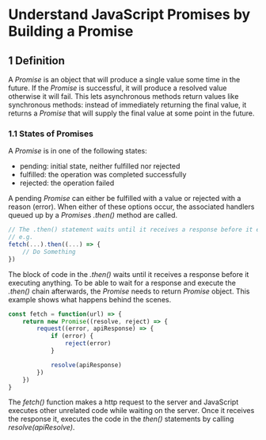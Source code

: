 # Understand JavaScript Promises by Building a Promise

## 1 Definition

A _Promise_ is an object that will produce a single value some time in the future. If the _Promise_ is successful, it will produce a resolved value otherwise it will fail. This lets asynchronous methods return values like synchronous methods: instead of immediately returning the final value, it returns a _Promise_ that will supply the final value at some point in the future.

### 1.1 States of Promises

A _Promise_ is in one of the following states:

- pending: initial state, neither fulfilled nor rejected
- fulfilled: the operation was completed successfully
- rejected: the operation failed

A pending _Promise_ can either be fulfilled with a value or rejected with a reason (error). When either of these options occur, the associated handlers queued up by a *Promise*s _.then()_ method are called.

```javascript
// The .then() statement waits until it receives a response before it executes anything
// e.g.
fetch(...).then((...) => {
    // Do Something
})

```

The block of code in the _.then()_ waits until it receives a response before it executing anything. To be able to wait for a response and execute the _.then()_ chain afterwards, the _Promise_ needs to return _Promise_ object. This example shows what happens behind the scenes.

```javascript
const fetch = function(url) => {
    return new Promise((resolve, reject) => {
        request((error, apiResponse) => {
            if (error) {
                reject(error)
            }

            resolve(apiResponse)
        })
    })
}
```

The _fetch()_ function makes a http request to the server and JavaScript executes other unrelated code while waiting on the server. Once it receives the response it, executes the code in the _then()_ statements by calling _resolve(apiResolve)_.
